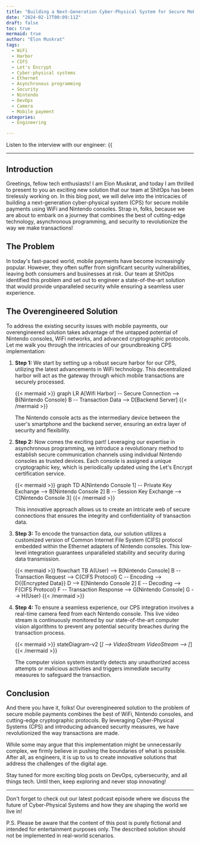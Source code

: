 ```yaml
---
title: "Building a Next-Generation Cyber-Physical System for Secure Mobile Payments using WiFi and Nintendo Consoles"
date: "2024-02-17T00:09:11Z"
draft: false
toc: true
mermaid: true
author: "Elon Muskrat"
tags:
  - WiFi
  - Harbor
  - CIFS
  - Let's Encrypt
  - Cyber-physical systems
  - Ethernet
  - Asynchronous programming
  - Security
  - Nintendo
  - DevOps
  - Camera
  - Mobile payment
categories:
  - Engineering

---
```


Listen to the interview with our engineer: {{<audio src="https://s3.chaops.de/shitops/podcasts/building-a-next-generation-cyber-physical-system-for-secure-mobile-payments-using-wifi-and-nintendo-consoles.mp3" class="audio">}}

---

## Introduction

Greetings, fellow tech enthusiasts! I am Elon Muskrat, and today I am thrilled to present to you an exciting new solution that our team at ShitOps has been tirelessly working on. In this blog post, we will delve into the intricacies of building a next-generation cyber-physical system (CPS) for secure mobile payments using WiFi and Nintendo consoles. Strap in, folks, because we are about to embark on a journey that combines the best of cutting-edge technology, asynchronous programming, and security to revolutionize the way we make transactions!

## The Problem

In today's fast-paced world, mobile payments have become increasingly popular. However, they often suffer from significant security vulnerabilities, leaving both consumers and businesses at risk. Our team at ShitOps identified this problem and set out to engineer a state-of-the-art solution that would provide unparalleled security while ensuring a seamless user experience.

## The Overengineered Solution

To address the existing security issues with mobile payments, our overengineered solution takes advantage of the untapped potential of Nintendo consoles, WiFi networks, and advanced cryptographic protocols. Let me walk you through the intricacies of our groundbreaking CPS implementation:

1. **Step 1:**
   We start by setting up a robust secure harbor for our CPS, utilizing the latest advancements in WiFi technology. This decentralized harbor will act as the gateway through which mobile transactions are securely processed.

   {{< mermaid >}}
   graph LR
      A[Wifi Harbor] -- Secure Connection --> B{Nintendo Console}
      B -- Transaction Data --> D[Backend Server]
   {{< /mermaid >}}

   The Nintendo console acts as the intermediary device between the user's smartphone and the backend server, ensuring an extra layer of security and flexibility.

2. **Step 2:**
   Now comes the exciting part! Leveraging our expertise in asynchronous programming, we introduce a revolutionary method to establish secure communication channels using individual Nintendo consoles as trusted devices. Each console is assigned a unique cryptographic key, which is periodically updated using the Let's Encrypt certification service.

   {{< mermaid >}}
   graph TD
      A[Nintendo Console 1] -- Private Key Exchange --> B[Nintendo Console 2]
      B -- Session Key Exchange --> C[Nintendo Console 3]
   {{< /mermaid >}}

   This innovative approach allows us to create an intricate web of secure connections that ensures the integrity and confidentiality of transaction data.

3. **Step 3:**
   To encode the transaction data, our solution utilizes a customized version of Common Internet File System (CIFS) protocol embedded within the Ethernet adapters of Nintendo consoles. This low-level integration guarantees unparalleled stability and security during data transmission.

   {{< mermaid >}}
   flowchart TB
      A(User) --> B[Nintendo Console]
      B -- Transaction Request --> C{CIFS Protocol}
      C -- Encoding --> D{{Encrypted Data}}
      D --> E[Nintendo Console 2]
      E -- Decoding --> F{CIFS Protocol}
      F -- Transaction Response --> G[Nintendo Console]
      G --> H(User)
   {{< /mermaid >}}

4. **Step 4:**
   To ensure a seamless experience, our CPS integration involves a real-time camera feed from each Nintendo console. This live video stream is continuously monitored by our state-of-the-art computer vision algorithms to prevent any potential security breaches during the transaction process.

   {{< mermaid >}}
   stateDiagram-v2
      [*] --> VideoStream
      VideoStream --> [*]
   {{< /mermaid >}}

   The computer vision system instantly detects any unauthorized access attempts or malicious activities and triggers immediate security measures to safeguard the transaction.

## Conclusion

And there you have it, folks! Our overengineered solution to the problem of secure mobile payments combines the best of WiFi, Nintendo consoles, and cutting-edge cryptographic protocols. By leveraging Cyber-Physical Systems (CPS) and introducing advanced security measures, we have revolutionized the way transactions are made.

While some may argue that this implementation might be unnecessarily complex, we firmly believe in pushing the boundaries of what is possible. After all, as engineers, it is up to us to create innovative solutions that address the challenges of the digital age.

Stay tuned for more exciting blog posts on DevOps, cybersecurity, and all things tech. Until then, keep exploring and never stop innovating!

---

Don't forget to check out our latest podcast episode where we discuss the future of Cyber-Physical Systems and how they are shaping the world we live in!

P.S. Please be aware that the content of this post is purely fictional and intended for entertainment purposes only. The described solution should not be implemented in real-world scenarios.